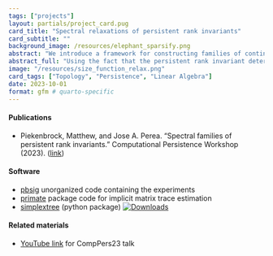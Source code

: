 ```yaml
---
tags: ["projects"]
layout: partials/project_card.pug
card_title: "Spectral relaxations of persistent rank invariants"
card_subtitle: ""
background_image: /resources/elephant_sparsify.png
abstract: "We introduce a framework for constructing families of continuous relaxations of the persistent rank invariant for persistence modules indexed over the real line. Applications to multi-parameter persistence, parameter optimization, and shape classification are also presented."
abstract_full: "Using the fact that the persistent rank invariant determines the persistence diagram and vice versa, we introduce a framework for constructing families of continuous relaxations of the persistent rank invariant for persistence modules indexed over the real line. Like the rank invariant, these families obey inclusion-exclusion, are derived from simplicial boundary operators, and encode all the information needed to construct a persistence diagram. Unlike the rank invariant, these spectrally-derived families enjoy a number of stability and continuity properties typically reserved for persistence diagrams, such as smoothness and differentiability over the positive semi-definite cone. By leveraging its relationship with combinatorial Laplacian operators, we find the non-harmonic spectra of our proposed relaxation encode valuable geometric information about the underlying space, prompting several avenues for geometric data analysis. As these Laplacian operators are trace-class operators, we also find the corresponding relaxation can be efficiently approximated with a randomized algorithm based on the stochastic Lanczos quadrature method. We investigate the utility of our relaxation with applications in topological data analysis and machine learning, such as parameter optimization and shape classification."
image: "/resources/size_function_relax.png"
card_tags: ["Topology", "Persistence", "Linear Algebra"]
date: 2023-10-01
format: gfm # quarto-specific 
---
```


<div class="flex items-center px-2 py-1 bg-gray-100">

<h4 class="font-bold bg-gray-100">
Publications
</h4>

</div>

<div class="p-2 overflow-auto px-4 py-2 bg-white-100">

<div class="prose-md lisc-desc text-sm space-y-2">

- Piekenbrock, Matthew, and Jose A. Perea. “Spectral families of
  persistent rank invariants.” Computational Persistence Workshop
  (2023). ([link](../../resources/extended_abstract_CompPers23.pdf))

</div>

</div>

<div class="flex items-center px-2 py-1 bg-gray-100">

<h4 class="font-bold bg-gray-100">
Software
</h4>

</div>

<div class="p-2 overflow-auto px-4 py-2 bg-white-100">

<div class="prose-md lisc-desc text-sm space-y-2">

- [pbsig](https://github.com/peekxc/pbsig) unorganized code containing
  the experiments
- [primate](https://github.com/peekxc/primate) package code for implicit
  matrix trace estimation
- [simplextree](https://github.com/peekxc/simplextree) (python package)
  <a href="https://pepy.tech/project/simplextree" class="float-right"><img
  src="https://static.pepy.tech/badge/simplextree" alt="Downloads" /></a>

</div>

</div>

<div class="flex items-center px-2 py-1 bg-gray-100">

<h4 class="font-bold bg-gray-100">
Related materials
</h4>

</div>

<div class="p-2 overflow-auto px-4 py-2 bg-white-100">

<div class="prose-md lisc-desc text-sm space-y-2">

- [YouTube link](https://www.youtube.com/watch?v=EGP4GlcLNYU&t=505s) for
  CompPers23 talk

</div>

</div>
